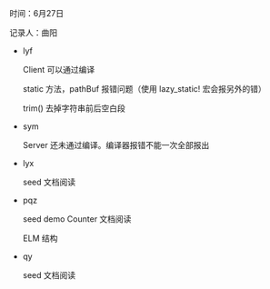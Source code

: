 时间：6月27日

记录人：曲阳

* lyf

  Client 可以通过编译

  static 方法，pathBuf 报错问题（使用 lazy_static! 宏会报另外的错）

  trim() 去掉字符串前后空白段

* sym

  Server 还未通过编译。编译器报错不能一次全部报出

* lyx

  seed 文档阅读

* pqz

  seed demo Counter 文档阅读

  ELM 结构

* qy

  seed 文档阅读